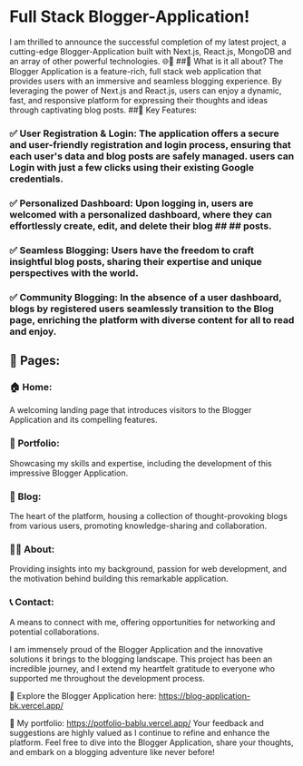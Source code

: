 # Full Stack Blogger-Application! 
I am thrilled to announce the successful completion of my latest project, a cutting-edge Blogger-Application built with Next.js, React.js, MongoDB and an array of other powerful technologies. 🌐💼
##🔹 What is it all about?
The Blogger Application is a feature-rich, full stack web application that provides users with an immersive and seamless blogging experience. By leveraging the power of Next.js and React.js, users can enjoy a dynamic, fast, and responsive platform for expressing their thoughts and ideas through captivating blog posts.
##🔹 Key Features:
### ✅ User Registration & Login: The application offers a secure and user-friendly registration and login process, ensuring that each user's data and blog posts are safely managed. users can Login with just a few clicks using their existing Google credentials.
### ✅ Personalized Dashboard: Upon logging in, users are welcomed with a personalized dashboard, where they can effortlessly create, edit, and delete their blog ## ## posts.
### ✅ Seamless Blogging: Users have the freedom to craft insightful blog posts, sharing their expertise and unique perspectives with the world.
### ✅ Community Blogging: In the absence of a user dashboard, blogs by registered users seamlessly transition to the Blog page, enriching the platform with diverse content for all to read and enjoy.
## 🔹 Pages:
### 🏠 Home:
A welcoming landing page that introduces visitors to the Blogger Application and its compelling features.
### 📁 Portfolio: 
Showcasing my skills and expertise, including the development of this impressive Blogger Application.
### 📝 Blog:
The heart of the platform, housing a collection of thought-provoking blogs from various users, promoting knowledge-sharing and collaboration.
### 👩‍💼 About: 
Providing insights into my background, passion for web development, and the motivation behind building this remarkable application.
### 📞 Contact:
A means to connect with me, offering opportunities for networking and potential collaborations.

I am immensely proud of the Blogger Application and the innovative solutions it brings to the blogging landscape. This project has been an incredible journey, and I extend my heartfelt gratitude to everyone who supported me throughout the development process.

🔗 Explore the Blogger Application here: https://blog-application-bk.vercel.app/

🔗 My portfolio: https://potfolio-bablu.vercel.app/
Your feedback and suggestions are highly valued as I continue to refine and enhance the platform. Feel free to dive into the Blogger Application, share your thoughts, and embark on a blogging adventure like never before!
